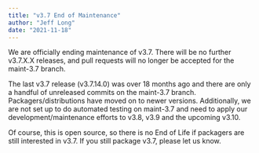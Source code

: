 ```yaml
---
title: "v3.7 End of Maintenance"
author: "Jeff Long"
date: "2021-11-18"
---
```


We are officially ending maintenance of v3.7. There will be no further v3.7.X.X releases, and pull requests will no longer be accepted for the maint-3.7 branch.

The last v3.7 release (v3.7.14.0) was over 18 months ago and there are only a handful of unreleased commits on the maint-3.7 branch. Packagers/distributions have moved on to newer versions. Additionally, we are not set up to do automated testing on maint-3.7 and need to apply our development/maintenance efforts to v3.8, v3.9 and the upcoming v3.10.

Of course, this is open source, so there is no End of Life if packagers are still interested in v3.7. If you still package v3.7, please let us know.
